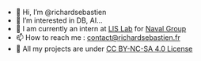 - 👋 Hi, I’m @richardsebastien
- 👀 I’m interested in DB, AI...
- 🌱 I am currently an intern at [LIS Lab](https://www.lis-lab.fr/) for [Naval Group](https://www.naval-group.com)
- 📫 How to reach me : contact@richardsebastien.fr
- 📑 All my projects are under [CC BY-NC-SA 4.0 License](https://creativecommons.org/licenses/by-nc-sa/4.0/)

<!---
richardsebastien/richardsebastien is a ✨ special ✨ repository because its `README.md` (this file) appears on your GitHub profile.
You can click the Preview link to take a look at your changes.
--->

